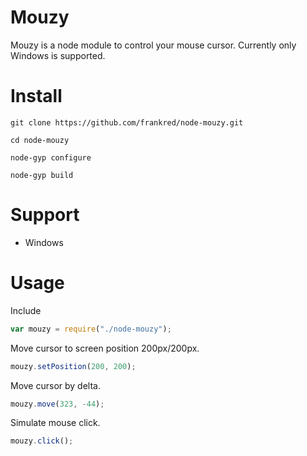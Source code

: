 Mouzy
===
Mouzy is a node module to control your mouse cursor. Currently only Windows is supported.

Install
==
```git clone https://github.com/frankred/node-mouzy.git```

```cd node-mouzy```

```node-gyp configure```

```node-gyp build```


Support
==
- Windows

Usage
==
Include
```javascript
var mouzy = require("./node-mouzy");
```

Move cursor to screen position 200px/200px.
```javascript
mouzy.setPosition(200, 200);
```

Move cursor by delta.
```javascript
mouzy.move(323, -44);
```

Simulate mouse click.
```javascript
mouzy.click();
``` 
